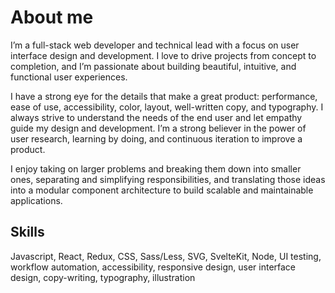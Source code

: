 # About me

I’m a full-stack web developer and technical lead with a focus on user interface design and development. I love to drive projects from concept to completion, and I’m passionate about building beautiful, intuitive, and functional user experiences.

I have a strong eye for the details that make a great product: performance, ease of use, accessibility, color, layout, well-written copy, and typography. I always strive to understand the needs of the end user and let empathy guide my design and development. I’m a strong believer in the power of user research, learning by doing, and continuous iteration to improve a product.

I enjoy taking on larger problems and breaking them down into smaller ones, separating and simplifying responsibilities, and translating those ideas into a modular component architecture to build scalable and maintainable applications.

## **Skills**

Javascript, React, Redux, CSS, Sass/Less, SVG, SvelteKit, Node, UI testing, workflow automation, accessibility, responsive design, user interface design, copy-writing, typography, illustration
